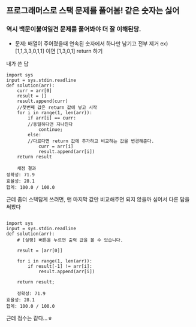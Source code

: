 ## 프로그래머스로 스택 문제를 풀어봄! 같은 숫자는 싫어

### 역시 백문이불여일견 문제를 풀어봐야 더 잘 이해된당.

- 문제: 배열이 주어졌을때 연속된 숫자에서 하나만 남기고 전부 제거
  ex) [1,1,3,3,0,1,1] 이면 [1,3,0,1] return 하기

내가 쓴 답

```
import sys
input = sys.stdin.readline
def solution(arr):
    curr = arr[0]
    result = []
    result.append(curr)
    //첫번째 값은 return 값에 넣고 시작
    for i in range(1, len(arr)):
        if arr[i] == curr:
        //동일하다면 지나친다
            continue;
        else:
        //다르다면 return 값에 추가하고 비교하는 값을 변경해준다.
            curr = arr[i]
            result.append(arr[i])
    return result

    채점 결과
정확성: 71.9
효율성: 28.1
합계: 100.0 / 100.0

```

근데 좀더 스택답게 쓰려면, 맨 마지막 값만 비교해주면 되지 않을까 싶어서 다른 답을 써봤다

```

import sys
input = sys.stdin.readline
def solution(arr):
    # [실행] 버튼을 누르면 출력 값을 볼 수 있습니다.

    result = [arr[0]]

    for i in range(1, len(arr)):
        if result[-1] != arr[i]:
            result.append(arr[i])

    return result;

    정확성: 71.9
효율성: 28.1
합계: 100.0 / 100.0
```

근데 점수는 같다...ㅎ
